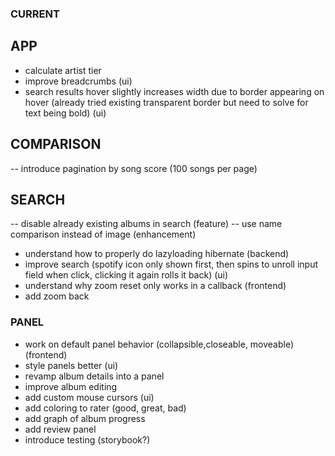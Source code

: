 ### CURRENT 

## APP
- calculate artist tier
- improve breadcrumbs (ui)
- search results hover slightly increases width due to border appearing on hover (already tried existing transparent border but need to solve for text being bold)  (ui)  

## COMPARISON
-- introduce pagination by song score (100 songs per page)

## SEARCH
-- disable already existing albums in search (feature)
-- use name comparison instead of image (enhancement) 

- understand how to properly do lazyloading hibernate (backend)
- improve search (spotify icon only shown first, then spins to unroll input field when click, clicking it again rolls it back) (ui)
- understand why zoom reset only works in a callback (frontend)
- add zoom back 

### PANEL
- work on default panel behavior (collapsible,closeable, moveable) (frontend)
- style panels better (ui)
- revamp album details into a panel
- improve album editing
- add custom mouse cursors (ui) 
- add coloring to rater (good, great, bad) 
- add graph of album progress
- add review panel
- introduce testing (storybook?)